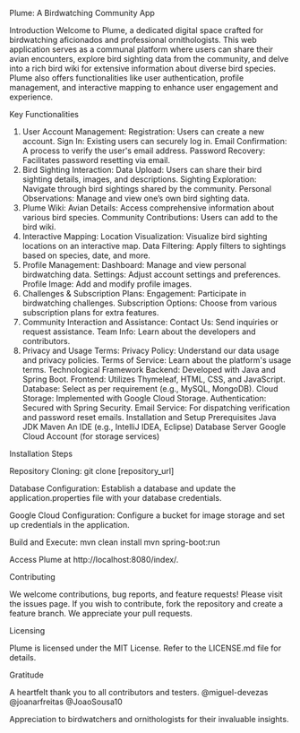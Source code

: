 Plume: A Birdwatching Community App

Introduction
Welcome to Plume, a dedicated digital space crafted for birdwatching aficionados and professional ornithologists. This web application serves as a communal platform where users can share their avian encounters, explore bird sighting data from the community, and delve into a rich bird wiki for extensive information about diverse bird species. Plume also offers functionalities like user authentication, profile management, and interactive mapping to enhance user engagement and experience.

Key Functionalities
1. User Account Management:
Registration: Users can create a new account.
Sign In: Existing users can securely log in.
Email Confirmation: A process to verify the user's email address.
Password Recovery: Facilitates password resetting via email.
2. Bird Sighting Interaction:
Data Upload: Users can share their bird sighting details, images, and descriptions.
Sighting Exploration: Navigate through bird sightings shared by the community.
Personal Observations: Manage and view one’s own bird sighting data.
3. Plume Wiki:
Avian Details: Access comprehensive information about various bird species.
Community Contributions: Users can add to the bird wiki.
4. Interactive Mapping:
Location Visualization: Visualize bird sighting locations on an interactive map.
Data Filtering: Apply filters to sightings based on species, date, and more.
5. Profile Management:
Dashboard: Manage and view personal birdwatching data.
Settings: Adjust account settings and preferences.
Profile Image: Add and modify profile images.
6. Challenges & Subscription Plans:
Engagement: Participate in birdwatching challenges.
Subscription Options: Choose from various subscription plans for extra features.
7. Community Interaction and Assistance:
Contact Us: Send inquiries or request assistance.
Team Info: Learn about the developers and contributors.
8. Privacy and Usage Terms:
Privacy Policy: Understand our data usage and privacy policies.
Terms of Service: Learn about the platform's usage terms.
Technological Framework
Backend: Developed with Java and Spring Boot.
Frontend: Utilizes Thymeleaf, HTML, CSS, and JavaScript.
Database: Select as per requirement (e.g., MySQL, MongoDB).
Cloud Storage: Implemented with Google Cloud Storage.
Authentication: Secured with Spring Security.
Email Service: For dispatching verification and password reset emails.
Installation and Setup
Prerequisites
Java JDK
Maven
An IDE (e.g., IntelliJ IDEA, Eclipse)
Database Server
Google Cloud Account (for storage services)

Installation Steps

Repository Cloning:
git clone [repository_url]

Database Configuration:
Establish a database and update the application.properties file with your database credentials.

Google Cloud Configuration:
Configure a bucket for image storage and set up credentials in the application.

Build and Execute:
mvn clean install
mvn spring-boot:run

Access Plume at http://localhost:8080/index/.

Contributing

We welcome contributions, bug reports, and feature requests! Please visit the issues page. If you wish to contribute, fork the repository and create a feature branch. We appreciate your pull requests.

Licensing

Plume is licensed under the MIT License. Refer to the LICENSE.md file for details.

Gratitude

A heartfelt thank you to all contributors and testers. 
@miguel-devezas
@joanarfreitas
@JoaoSousa10

Appreciation to birdwatchers and ornithologists for their invaluable insights.
